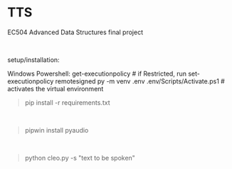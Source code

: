 # TTS
EC504 Advanced Data Structures final project

<br/>

setup/installation:

Windows Powershell:
get-executionpolicy # if Restricted, run set-executionpolicy remotesigned
py -m venv .env
.env/Scripts/Activate.ps1 # activates the virtual environment

> pip install -r requirements.txt

<br/>

> pipwin install pyaudio

<br/>

>python cleo.py -s "text to be spoken"
